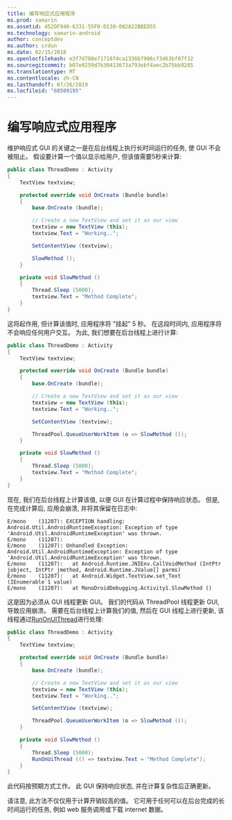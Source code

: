 ```yaml
---
title: 编写响应式应用程序
ms.prod: xamarin
ms.assetid: 452DF940-6331-55F0-D130-002822BBED55
ms.technology: xamarin-android
author: conceptdev
ms.author: crdun
ms.date: 02/15/2018
ms.openlocfilehash: e3f7d788e71718f4ca1336b7906cf3d63bf07f32
ms.sourcegitcommit: b07e0259d7b30413673a793ebf4aec2b75bb9285
ms.translationtype: MT
ms.contentlocale: zh-CN
ms.lasthandoff: 07/26/2019
ms.locfileid: "68509195"
---
```

# <a name="writing-responsive-applications"></a>编写响应式应用程序

维护响应式 GUI 的关键之一是在后台线程上执行长时间运行的任务, 使 GUI 不会被阻止。 假设要计算一个值以显示给用户, 但该值需要5秒来计算:

```csharp
public class ThreadDemo : Activity
{
    TextView textview;

    protected override void OnCreate (Bundle bundle)
    {
        base.OnCreate (bundle);

        // Create a new TextView and set it as our view
        textview = new TextView (this);
        textview.Text = "Working..";

        SetContentView (textview);

        SlowMethod ();
    }

    private void SlowMethod ()
    {
        Thread.Sleep (5000);
        textview.Text = "Method Complete";
    }
}
```

这将起作用, 但计算该值时, 应用程序将 "挂起" 5 秒。 在这段时间内, 应用程序将不会响应任何用户交互。 为此, 我们想要在后台线程上进行计算:

```csharp
public class ThreadDemo : Activity
{
    TextView textview;

    protected override void OnCreate (Bundle bundle)
    {
        base.OnCreate (bundle);

        // Create a new TextView and set it as our view
        textview = new TextView (this);
        textview.Text = "Working..";

        SetContentView (textview);

        ThreadPool.QueueUserWorkItem (o => SlowMethod ());
    }

    private void SlowMethod ()
    {
        Thread.Sleep (5000);
        textview.Text = "Method Complete";
    }
}
```

现在, 我们在后台线程上计算该值, 以便 GUI 在计算过程中保持响应状态。 但是, 在完成计算后, 应用会崩溃, 并将其保留在日志中:

```shell
E/mono    (11207): EXCEPTION handling: Android.Util.AndroidRuntimeException: Exception of type 'Android.Util.AndroidRuntimeException' was thrown.
E/mono    (11207):
E/mono    (11207): Unhandled Exception: Android.Util.AndroidRuntimeException: Exception of type 'Android.Util.AndroidRuntimeException' was thrown.
E/mono    (11207):   at Android.Runtime.JNIEnv.CallVoidMethod (IntPtr jobject, IntPtr jmethod, Android.Runtime.JValue[] parms)
E/mono    (11207):   at Android.Widget.TextView.set_Text (IEnumerable`1 value)
E/mono    (11207):   at MonoDroidDebugging.Activity1.SlowMethod ()
```

这是因为必须从 GUI 线程更新 GUI。 我们的代码从 ThreadPool 线程更新 GUI, 导致应用崩溃。 需要在后台线程上计算我们的值, 然后在 GUI 线程上进行更新, 该线程通过[RunOnUIThread](xref:Android.App.Activity.RunOnUiThread*)进行处理:

```csharp
public class ThreadDemo : Activity
{
    TextView textview;

    protected override void OnCreate (Bundle bundle)
    {
        base.OnCreate (bundle);

        // Create a new TextView and set it as our view
        textview = new TextView (this);
        textview.Text = "Working..";

        SetContentView (textview);

        ThreadPool.QueueUserWorkItem (o => SlowMethod ());
    }

    private void SlowMethod ()
    {
        Thread.Sleep (5000);
        RunOnUiThread (() => textview.Text = "Method Complete");
    }
}
```

此代码按预期方式工作。 此 GUI 保持响应状态, 并在计算复杂性后正确更新。

请注意, 此方法不仅仅用于计算开销较高的值。 它可用于任何可以在后台完成的长时间运行的任务, 例如 web 服务调用或下载 internet 数据。
